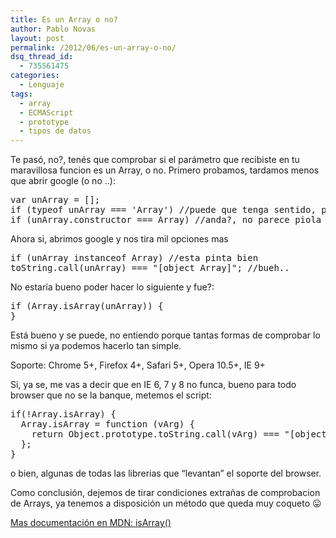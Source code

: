 ```yaml
---
title: Es un Array o no?
author: Pablo Novas
layout: post
permalink: /2012/06/es-un-array-o-no/
dsq_thread_id:
  - 735561475
categories:
  - Lenguaje
tags:
  - array
  - ECMAScript
  - prototype
  - tipos de datos
---
```

Te pasó, no?, tenés que comprobar si el parámetro que recibiste en tu maravillosa funcion es un Array, o no. Primero probamos, tardamos menos que abrir google (o no ..):

<pre class="brush: jscript; title: ; notranslate" title="">var unArray = [];
if (typeof unArray === 'Array') //puede que tenga sentido, pero no
if (unArray.constructor === Array) //anda?, no parece piola 
</pre>

Ahora si, abrimos google y nos tira mil opciones mas

<pre class="brush: jscript; title: ; notranslate" title="">if (unArray instanceof Array) //esta pinta bien
toString.call(unArray) === "[object Array]"; //bueh..
</pre>

No estaría bueno poder hacer lo siguiente y fue?:

<pre class="brush: jscript; title: ; notranslate" title="">if (Array.isArray(unArray)) {
}
</pre>

Está bueno y se puede, no entiendo porque tantas formas de comprobar lo mismo si ya podemos hacerlo tan simple.

Soporte: Chrome 5+, Firefox 4+, Safari 5+, Opera 10.5+, IE 9+

Si, ya se, me vas a decir que en IE 6, 7 y 8 no funca, bueno para todo browser que no se la banque, metemos el script:

<pre class="brush: jscript; title: ; notranslate" title="">if(!Array.isArray) {
  Array.isArray = function (vArg) {
    return Object.prototype.toString.call(vArg) === "[object Array]";
  };
}
</pre>

o bien, algunas de todas las librerias que &#8220;levantan&#8221; el soporte del browser.

Como conclusión, dejemos de tirar condiciones extrañas de comprobacion de Arrays, ya tenemos a disposición un método que queda muy coqueto 😛

[Mas documentación en MDN: isArray()][1]

 [1]: https://developer.mozilla.org/en/JavaScript/Reference/Global_Objects/Array/isArray "isArray en MDN"